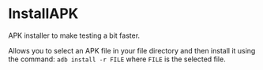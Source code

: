# InstallAPK
APK installer to make testing a bit faster.

Allows you to select an APK file in your file directory and then install it using the command: <code>adb install -r FILE</code>
where <code>FILE</code> is the selected file.
